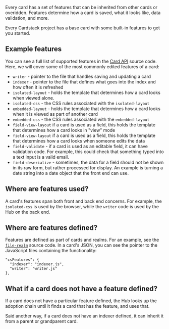 Every card has a set of features that can be inherited from other cards or overidden.
Features determine how a card is saved, what it looks like, data validation, and more.

Every Cardstack project has a base card with some built-in features to get you started.

## Example features

You can see a full list of supported features in the [Card API](https://github.com/cardstack/cardstack/blob/master/packages/hub/card.ts) source code.
Here, we will cover some of the most commonly edited features of a card:

- `writer` - pointer to the file that handles saving and updating a card
- `indexer` - pointer to the file that defines what goes into the index and how often it is refreshed
- `isolated-layout` - holds the template that determines how a card looks when viewed alone.
- `isolated-css` - the CSS rules associated with the `isolated-layout`
- `embedded-layout` - holds the template that determines how a card looks when it is viewed as part of another card
- `embedded-css` - the CSS rules associated with the `embedded-layout`
- `field-view-layout` if a card is used as a field, this holds the template that determines how a card looks in "view" mode
- `field-view-layout` if a card is used as a field, this holds the template that determines how a card looks when someone edits the data
- `field-validate` - if a card is used as an editable field, it can have validation code. For example, this could check that something typed into a text input is a valid email.
- `field-deserialize` - sometimes, the data for a field should not be shown in its raw form, but rather processed for display. An example is turning a date string into a date object that the front end can use.

## Where are features used?

A card's features span both front and back end concerns.
For example, the `isolated-css` is used by the browser, while the `writer` code is used by the Hub on the back end.

## Where are features defined?

Features are defined as part of cards and realms. For an example, see the [`file-realm`](https://github.com/cardstack/cardstack/tree/master/cards/files-realm) source code. In a card's JSON, you can see the pointer to the JavaScript files containing the functionality:

```
"csFeatures": {
  "indexer": "indexer.js",
  "writer": "writer.js"
},
```

## What if a card does not have a feature defined?

If a card does not have a particular feature defined, the Hub looks up the adoption chain until it finds a card that has the feature, and uses that.

Said another way, if a card does not have an indexer defined, it can inherit it from a parent or grandparent card.
